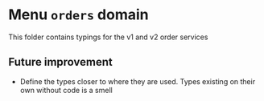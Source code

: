 # Menu `orders` domain

This folder contains typings for the v1 and v2 order services

## Future improvement

- Define the types closer to where they are used. Types existing on their own without code is a smell
